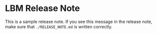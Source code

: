# LBM Release Note

This is a sample release note. If you see this message in the release note, make sure that `./RELEASE_NOTE.md` is written correctly.
